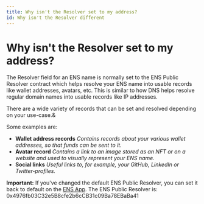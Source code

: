 ```yaml
---
title: Why isn't the Resolver set to my address?
id: Why isn't the Resolver different
---
```


# Why isn't the Resolver set to my address?

The Resolver field for an ENS name is normally set to the ENS Public Resolver contract which helps resolve your ENS name into usable records like wallet addresses, avatars, etc. This is similar to how DNS helps resolve regular domain names into usable records like IP addresses.

There are a wide variety of records that can be set and resolved depending on your use-case.&

Some examples are:

* **Wallet address records** _Contains records about your various wallet addresses, so that funds can be sent to it._
* **Avatar record** _Contains a link to an image stored as an NFT or on a website and used to visually represent your ENS name._
* **Social links** _Useful links to, for example, your GitHub, LinkedIn or Twitter-profiles._


**Important:** If you've changed the default ENS Public Resolver, you can set it back to default on the [ENS App](https://app.ens.domains). The ENS Public Resolver is: 0x4976fb03C32e5B8cfe2b6cCB31c09Ba78EBaBa41
